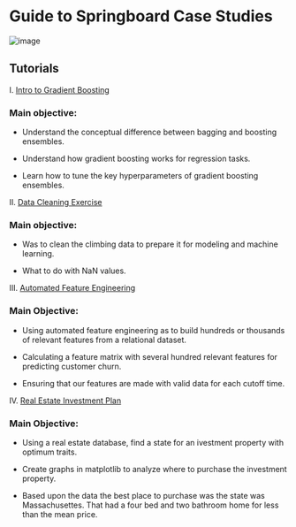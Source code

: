 # Guide to Springboard Case Studies

![image](https://user-images.githubusercontent.com/86930309/233186316-14d6a5d3-ac53-4225-896d-691c50f22848.png)


## Tutorials

I. [Intro to Gradient Boosting](https://github.com/GHASS19/Intro_to_Gradient_Boosting)

### Main objective:

 - Understand the conceptual difference between bagging and boosting ensembles.

- Understand how gradient boosting works for regression tasks.

- Learn how to tune the key hyperparameters of gradient boosting ensembles.

II. [Data Cleaning Exercise](https://github.com/GHASS19/Data_Cleaning_Exercise)

 ### Main objective:
 
- Was to clean the  climbing data to prepare it for modeling and machine learning.

- What to do with NaN values.

III. [Automated Feature Engineering](https://github.com/GHASS19/Feature_Engineering)

### Main Objective:

- Using automated feature engineering as to build hundreds or thousands of relevant features from a relational dataset.

- Calculating a feature matrix with several hundred relevant features for predicting customer churn.

- Ensuring that our features are made with valid data for each cutoff time.

IV. [Real Estate Investment Plan](https://github.com/GHASS19/Real_Estate_Investment_Plan)

### Main Objective:

- Using a real estate database, find a state for an ivestment property with optimum traits.

- Create graphs in matplotlib to analyze where to purchase the investment property.

- Based upon the data the best place to purchase was the state was Massachusettes. That had a four bed and two bathroom home for less than the mean price.
